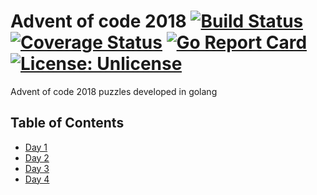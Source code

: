 # Advent of code 2018 [![Build Status](https://travis-ci.org/mikspec/aoc2018.svg?branch=master)](https://travis-ci.org/mikspec/aoc2018) [![Coverage Status](https://coveralls.io/repos/github/mikspec/aoc2018/badge.svg)](https://coveralls.io/github/mikspec/aoc2018) [![Go Report Card](https://goreportcard.com/badge/github.com/mikspec/aoc2018)](https://goreportcard.com/report/github.com/mikspec/aoc2018) [![License: Unlicense](https://img.shields.io/badge/license-Unlicense-blue.svg)](http://unlicense.org/)

Advent of code 2018 puzzles developed in golang

## Table of Contents

- [Day 1](https://adventofcode.com/2018/day/1)
- [Day 2](https://adventofcode.com/2018/day/2)
- [Day 3](https://adventofcode.com/2018/day/3)
- [Day 4](https://adventofcode.com/2018/day/4)


